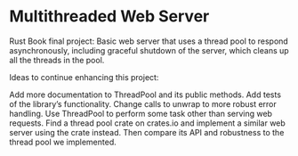 # Multithreaded Web Server

Rust Book final project: Basic web server that uses a thread pool to respond asynchronously, including graceful shutdown of the server, which cleans up all the threads in the pool.

Ideas to continue enhancing this project:

Add more documentation to ThreadPool and its public methods.
Add tests of the library’s functionality.
Change calls to unwrap to more robust error handling.
Use ThreadPool to perform some task other than serving web requests.
Find a thread pool crate on crates.io and implement a similar web server using the crate instead. Then compare its API and robustness to the thread pool we implemented.
